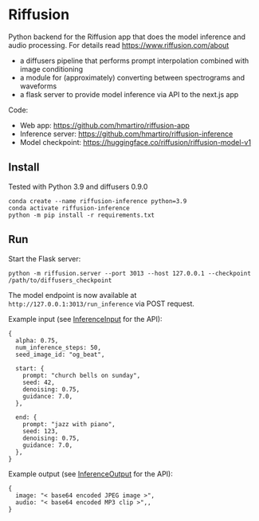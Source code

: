# Riffusion

Python backend for the Riffusion app that does the model inference and audio processing. For details read https://www.riffusion.com/about

 * a diffusers pipeline that performs prompt interpolation combined with image conditioning
 * a module for (approximately) converting between spectrograms and waveforms
 * a flask server to provide model inference via API to the next.js app

Code:
* Web app: https://github.com/hmartiro/riffusion-app
* Inference server: https://github.com/hmartiro/riffusion-inference
* Model checkpoint: https://huggingface.co/riffusion/riffusion-model-v1

## Install
Tested with Python 3.9 and diffusers 0.9.0

```
conda create --name riffusion-inference python=3.9
conda activate riffusion-inference
python -m pip install -r requirements.txt
```

## Run
Start the Flask server:
```
python -m riffusion.server --port 3013 --host 127.0.0.1 --checkpoint /path/to/diffusers_checkpoint
```

The model endpoint is now available at `http://127.0.0.1:3013/run_inference` via POST request.

Example input (see [InferenceInput](https://github.com/hmartiro/riffusion-inference/blob/main/riffusion/datatypes.py#L28) for the API):
```
{
  alpha: 0.75,
  num_inference_steps: 50,
  seed_image_id: "og_beat",

  start: {
    prompt: "church bells on sunday",
    seed: 42,
    denoising: 0.75,
    guidance: 7.0,
  },

  end: {
    prompt: "jazz with piano",
    seed: 123,
    denoising: 0.75,
    guidance: 7.0,
  },
}
```

Example output (see [InferenceOutput](https://github.com/hmartiro/riffusion-inference/blob/main/riffusion/datatypes.py#L54) for the API):
```
{
  image: "< base64 encoded JPEG image >",
  audio: "< base64 encoded MP3 clip >",,
}
```
